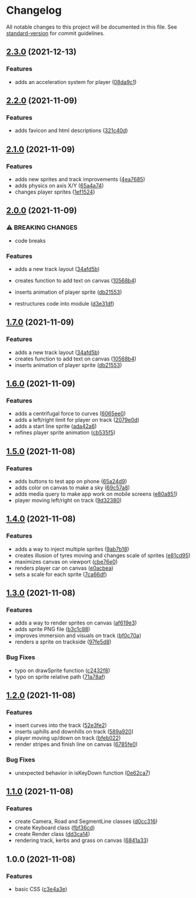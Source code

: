 # Changelog

All notable changes to this project will be documented in this file. See [standard-version](https://github.com/conventional-changelog/standard-version) for commit guidelines.

## [2.3.0](https://github.com/johnatas-henrique/fake-racer/compare/v2.2.0...v2.3.0) (2021-12-13)


### Features

* adds an acceleration system for player ([08da9c1](https://github.com/johnatas-henrique/fake-racer/commit/08da9c1998dda0fbe1271b34335d16ea1b9f6724))

## [2.2.0](https://github.com/johnatas-henrique/fake-racer/compare/v2.1.0...v2.2.0) (2021-11-09)


### Features

* adds favicon and html descriptions ([321c40d](https://github.com/johnatas-henrique/fake-racer/commit/321c40dac2485afe81f28be7c43cc1a3ba92f526))

## [2.1.0](https://github.com/johnatas-henrique/fake-racer/compare/v2.0.0...v2.1.0) (2021-11-09)


### Features

* adds new sprites and track improvements ([4ea7685](https://github.com/johnatas-henrique/fake-racer/commit/4ea7685796a93c555c0933caf70ad40002083c82))
* adds physics on axis X/Y ([65a4a74](https://github.com/johnatas-henrique/fake-racer/commit/65a4a74c90dcef9c2bed1f2702f17e29d4a6d752))
* changes player sprites ([1ef1524](https://github.com/johnatas-henrique/fake-racer/commit/1ef1524592d3be467512ef0186b6bd8fd711f438))

## [2.0.0](https://github.com/johnatas-henrique/fake-racer/compare/v1.6.0...v2.0.0) (2021-11-09)


### ⚠ BREAKING CHANGES

* code breaks

### Features

* adds a new track layout ([34afd5b](https://github.com/johnatas-henrique/fake-racer/commit/34afd5b12f8446c1ffdb2d476e4c48da3a8b9852))
* creates function to add text on canvas ([10568b4](https://github.com/johnatas-henrique/fake-racer/commit/10568b4a99a5d234bab9da8a39ac34920039c5f8))
* inserts animation of player sprite ([db21553](https://github.com/johnatas-henrique/fake-racer/commit/db21553c590dbb0b3043912a987034087fbe6af4))


* restructures code into module ([d3e31df](https://github.com/johnatas-henrique/fake-racer/commit/d3e31dff7e7e5f1049bc02370b8fa7424434b0d2))

## [1.7.0](https://github.com/johnatas-henrique/fake-racer/compare/v1.6.0...v1.7.0) (2021-11-09)


### Features

* adds a new track layout ([34afd5b](https://github.com/johnatas-henrique/fake-racer/commit/34afd5b12f8446c1ffdb2d476e4c48da3a8b9852))
* creates function to add text on canvas ([10568b4](https://github.com/johnatas-henrique/fake-racer/commit/10568b4a99a5d234bab9da8a39ac34920039c5f8))
* inserts animation of player sprite ([db21553](https://github.com/johnatas-henrique/fake-racer/commit/db21553c590dbb0b3043912a987034087fbe6af4))

## [1.6.0](https://github.com/johnatas-henrique/fake-racer/compare/v1.5.0...v1.6.0) (2021-11-09)


### Features

* adds a centrifugal force to curves ([6065ee0](https://github.com/johnatas-henrique/fake-racer/commit/6065ee05c1acae8551515e8c7cc1bf86571896fe))
* adds a left/right limit for player on track ([2079e0d](https://github.com/johnatas-henrique/fake-racer/commit/2079e0dd048c0ccb9fd19385497dcc816f2b43bd))
* adds a start line sprite ([ada42a6](https://github.com/johnatas-henrique/fake-racer/commit/ada42a62273e80809532bad1531a28a603b1c93b))
* refines player sprite animation ([cb535f5](https://github.com/johnatas-henrique/fake-racer/commit/cb535f5d17d97d84ffc9e591902cce901f56bfab))

## [1.5.0](https://github.com/johnatas-henrique/fake-racer/compare/v1.4.0...v1.5.0) (2021-11-08)


### Features

* adds buttons to test app on phone ([65a24d9](https://github.com/johnatas-henrique/fake-racer/commit/65a24d9fd019404827652179eaf071dd64721207))
* adds color on canvas to make a sky ([69c57a8](https://github.com/johnatas-henrique/fake-racer/commit/69c57a873e2cc94bd2254db0ad8ab134a96dc6c8))
* adds media query to make app work on mobile screens ([e80a851](https://github.com/johnatas-henrique/fake-racer/commit/e80a85166533801f681c772ef9b9e8b840d7ecc8))
* player moving left/right on track ([9d32380](https://github.com/johnatas-henrique/fake-racer/commit/9d32380e4c9ed7bbf805b99f2a517a4c8d84f217))

## [1.4.0](https://github.com/johnatas-henrique/fake-racer/compare/v1.3.0...v1.4.0) (2021-11-08)


### Features

* adds a way to inject multiple sprites ([9ab7b18](https://github.com/johnatas-henrique/fake-racer/commit/9ab7b18a654e998a96f8282bfb633d33fce60e02))
* creates illusion of tyres moving and changes scale of sprites ([e81cd95](https://github.com/johnatas-henrique/fake-racer/commit/e81cd956af3a19ac2c0a57f93c10d1b32b704680))
* maximizes canvas on viewport ([cbe76e0](https://github.com/johnatas-henrique/fake-racer/commit/cbe76e0855fbf7040f15de4421cf6b8d9d2fdebe))
* renders player car on canvas ([e0acbea](https://github.com/johnatas-henrique/fake-racer/commit/e0acbeadc10d2ad41d5466fea175771147462bcb))
* sets a scale for each sprite ([7ca66df](https://github.com/johnatas-henrique/fake-racer/commit/7ca66dfe61b06b2bd61e63c1430448a31ef70a25))

## [1.3.0](https://github.com/johnatas-henrique/fake-racer/compare/v1.2.0...v1.3.0) (2021-11-08)


### Features

* adds a way to render sprites on canvas ([af619e3](https://github.com/johnatas-henrique/fake-racer/commit/af619e3f0e8fc4404f934be646d4e3f2faf48c93))
* adds sprite PNG file ([b3c1c88](https://github.com/johnatas-henrique/fake-racer/commit/b3c1c8848834f6739d52de3313d42e60dc139c4b))
* improves immersion and visuals on track ([bf0c70a](https://github.com/johnatas-henrique/fake-racer/commit/bf0c70a20be84d5d3520ea0d95d48dc9ea4aa710))
* renders a sprite on trackside ([97fe5d8](https://github.com/johnatas-henrique/fake-racer/commit/97fe5d8e68d7621a8c28b8258e3536a81e96ca01))


### Bug Fixes

* typo on drawSprite function ([c2432f8](https://github.com/johnatas-henrique/fake-racer/commit/c2432f8ff3ad67441c95aca6009a655a21000008))
* typo on sprite relative path ([71a78af](https://github.com/johnatas-henrique/fake-racer/commit/71a78afb3a9f89054f381b25b8510e01c0134cff))

## [1.2.0](https://github.com/johnatas-henrique/fake-racer/compare/v1.1.0...v1.2.0) (2021-11-08)


### Features

* insert curves into the track ([52e3fe2](https://github.com/johnatas-henrique/fake-racer/commit/52e3fe22789375a88711056c1c53d80b959cb683))
* inserts uphills and downhills on track ([589a920](https://github.com/johnatas-henrique/fake-racer/commit/589a920265a8135d04922f0b7479ac75ba737423))
* player moving up/down on track ([bfeb022](https://github.com/johnatas-henrique/fake-racer/commit/bfeb022243898b460c098975e157b863fa3d66f7))
* render stripes and finish line on canvas ([6785fe0](https://github.com/johnatas-henrique/fake-racer/commit/6785fe0043ab8df0fe10c8c67c4055f977bdc129))


### Bug Fixes

* unexpected behavior in isKeyDown function ([0e62ca7](https://github.com/johnatas-henrique/fake-racer/commit/0e62ca7b7adfcb8de365856eebc443bfa7e8ab67))

## [1.1.0](https://github.com/johnatas-henrique/fake-racer/compare/v1.0.0...v1.1.0) (2021-11-08)


### Features

* create Camera, Road and SegmentLine classes ([d0cc316](https://github.com/johnatas-henrique/fake-racer/commit/d0cc316d9cfb548eb6cf5eb0d7223250f70c2eba))
* create Keyboard class ([fbf36cd](https://github.com/johnatas-henrique/fake-racer/commit/fbf36cd62abb0776ac3ff332b704330bc1fd4667))
* create Render class ([dd3ca14](https://github.com/johnatas-henrique/fake-racer/commit/dd3ca1434938ee0eea939d49244f136a1d20c658))
* rendering track, kerbs and grass on canvas ([6841a33](https://github.com/johnatas-henrique/fake-racer/commit/6841a33eefc8eb32bee5b5ebcefa660fa43f3021))

## 1.0.0 (2021-11-08)


### Features

* basic CSS ([c3e4a3e](https://github.com/johnatas-henrique/fake-racer/commit/c3e4a3e3f9b67d8622fd812adc8bd0f02dc92045))
